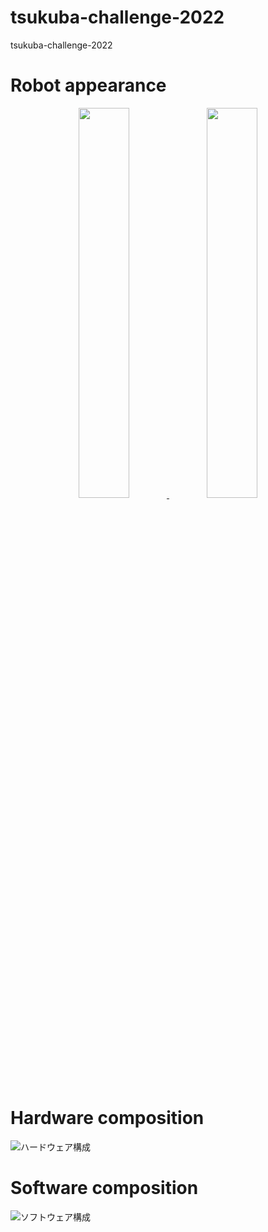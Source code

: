 # tsukuba-challenge-2022
tsukuba-challenge-2022

# Robot appearance
<p align="center">
  <a href="https://github.com/Arcanain" target="_blank">
    <img width="40%" height="40%" src="https://user-images.githubusercontent.com/52307432/193040378-10144aaf-560e-4392-958f-2924c9b9df00.JPG">
  </a>
  <a href="https://github.com/Arcanain" target="_blank">
    <img width="40%" height="40%" src="https://user-images.githubusercontent.com/52307432/193040766-f2d80ca7-e8dd-4848-be7f-5779e7b62a9d.JPG">
  </a>
</p>

# Hardware composition
![ハードウェア構成](https://user-images.githubusercontent.com/52307432/193825902-794bf607-b4e0-4597-9202-ab8302fe9f9b.jpg)

# Software composition
![ソフトウェア構成](https://user-images.githubusercontent.com/52307432/193833303-a0f18b34-39f6-401a-9b6b-771b5588a3dc.jpg)
